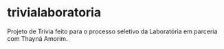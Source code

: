 # trivialaboratoria
Projeto de Trívia feito para o processo seletivo da Laboratória em parceria com Thayná Amorim. 
